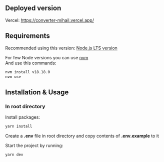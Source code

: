 ## Deployed version
Vercel: https://converter-mihail.vercel.app/

## Requirements

Recommended using this version:
[Node.js LTS version](https://nodejs.org/en/)

For few Node versions you can use [nvm](https://github.com/nvm-sh/nvm)  
And use this commands:
```bash
nvm install v18.18.0
nvm use
```

## Installation & Usage

### In root directory

Install packages:
```bash
yarn install
```
Create a **.env** file in root directory and copy contents of **.env.example** to it

Start the project by running:
```bash
yarn dev
```
